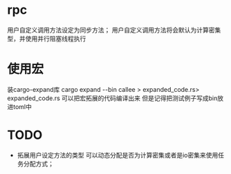 # rpc
用户自定义调用方法设定为同步方法；
用户自定义调用方法将会默认为计算密集型，并使用并行阻塞线程执行


# 使用宏
装cargo-expand库
cargo expand --bin callee > expanded_code.rs> expanded_code.rs 可以把宏拓展的代码编译出来 但是记得把测试例子写成bin放进toml中

# TODO
- 拓展用户设定方法的类型 可以动态分配是否为计算密集或者是io密集来使用任务分配方式；

